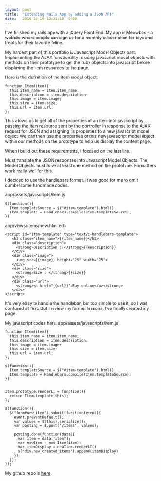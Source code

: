 ```yaml
---
layout: post
title:  "Extending Rails App by adding a JSON API"
date:   2016-10-19 12:21:18 -0400
---
```



I've finished my rails app with a jQuery Front End. My app is Meowbox - a website where people can sign up for a monthly subscription for toys and treats for their favorite feline.

My hardest part of this portfolio is Javascript Model Objects part. Implementing the AJAX functionality is using javascript model objects with methods on their prototype to get the ruby objects into javascript before displaying the item resources to the page.

Here is the definition of the item model object:

```
function Item(item){
  this.item_name = item.item_name;
  this.description = item.description;
  this.image = item.image;
  this.size = item.size;
  this.url = item.url;
};
``` 

This allows us to get all of the properties of an item into javascript by passing the item resource sent by the controller in response to the AJAX request for JSON and assigning its properties to a new javascript model object. We can then use the properties of this new javascript model object within our methods on the prototype to help us display the content page. 

When I build out these requirements, I focused on the last line.

Must translate the JSON responses into Javascript Model Objects. The Model Objects must have at least one method on the prototype. Formatters work really well for this.

I decided to use the handlebars format. It was good for me to omit cumbersome handmade codes.

app/assets/javascripts/item.js

```
$(function(){
  Item.templateSource = $("#item-template").html()
  Item.template = Handlebars.compile(Item.templateSource);
})
``` 

app/views/items/new.html.erb

```
<script id="item-template" type="text/x-handlebars-template">
   <h3 class="item_name">{{item_name}}</h3>
   <div class="description">
     <strong>Description : </strong>{{description}}
   </div>
   <div class="image">
     <img src={{image}} height="25" width="25">
   </div>
   <div class="size">
     <strong>Size : </strong>{{size}}
   </div>
   <div class="url">
     <strong><a href="{{url}}">Buy online</a></strong>
   </div>
</script>
```

It's very easy to handle the handlebar, but too simple to use it, so I was confused at first. But I review my former lessons, I've finally created my page.

My javascript codes here.
app/assets/javascripts/item.js


```
function Item(item){
  this.item_name = item.item_name;
  this.description = item.description;
  this.image = item.image;
  this.size = item.size;
  this.url = item.url;
};

$(function(){
  Item.templateSource = $("#item-template").html()
  Item.template = Handlebars.compile(Item.templateSource);
})


Item.prototype.renderLI = function(){
  return Item.template(this);
};

$(function(){
  $("form#new_item").submit(function(event){
    event.preventDefault();
    var values = $(this).serialize();
    var posting = $.post('/items', values);

    posting.done(function(data){
      var item = data["item"];
      var newItem = new Item(item);
      var itemDisplay = newItem.renderLI()
      $("div.new_created_items").append(itemDisplay)
    });
  });
});
```

My github repo is [here](https://github.com/shktkt219/Meowbox_app).

